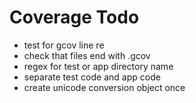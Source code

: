 # Coverage Todo
* test for gcov line re
* check that files end with .gcov
* regex for test or app directory name
* separate test code and app code
* create unicode conversion object once
